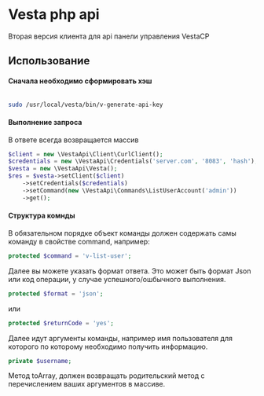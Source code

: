 # Vesta php api

Вторая версия клиента для api панели управления VestaCP

## Использование

#### Сначала необходимо сформировать хэш

```bash

sudo /usr/local/vesta/bin/v-generate-api-key

```

#### Выполнение запроса

В ответе всегда возвращается массив

```php
$client = new \VestaApi\Client\CurlClient();
$credentials = new \VestaApi\Credentials('server.com', '8083', 'hash');
$vesta = new \VestaApi\Vesta();
$res = $vesta->setClient($client)
    ->setCredentials($credentials)
    ->setCommand(new \VestaApi\Commands\ListUserAccount('admin'))
    ->get();

```

#### Структура комнды

В обязательном порядке объект команды должен содержать самы команду в свойстве command, например:

```php
protected $command = 'v-list-user';
```

Далее вы можете указать формат ответа. Это может быть формат Json или код операции, у случае успешного/ошбычного выполнения.

```php
protected $format = 'json';
```
или

```php
protected $returnCode = 'yes';
```

Далее идут аргументы команды, например имя пользователя для которого по которому необходимо получить информацию.

```php
private $username;
```

Метод toArray, должен возвращать родительский метод с перечислением ваших аргументов в массиве.